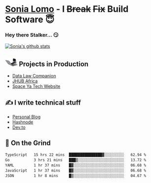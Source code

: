 # [Sonia Lomo](https://sonylomo.github.io/) - I ~~Break~~ ~~Fix~~ Build Software 😇
### Hey there Stalker... 😏 

<a href="https://github.com/sonylomo/github-readme-stats">
  <img align="center" src="https://media.giphy.com/media/lU05nFSW6Y2A/giphy.gif" alt="Sonia's github stats" />
</a>

## <img src="assets/devcat.gif" width="40"> Projects in Production
- [Data Law Companion](https://datalawcompanion.org/)
- [JHUB Africa](https://jhubafrica.com/)
- [Space Ya Tech Website](https://www.spaceyatech.com/)

## ✍️ I write technical stuff
- [Personal Blog](https://sonylomo-github-io.vercel.app/blog)
- [Hashnode](https://sonylomo.hashnode.dev/)
- [Dev.to](https://dev.to/sonylomo)

## 🤡 On the Grind
<!--START_SECTION:waka-->

```txt
TypeScript   15 hrs 22 mins  ███████████████▓░░░░░░░░░   62.94 %
Go           3 hrs 21 mins   ███▒░░░░░░░░░░░░░░░░░░░░░   13.72 %
YAML         1 hr 37 mins    █▓░░░░░░░░░░░░░░░░░░░░░░░   06.68 %
JavaScript   1 hr 37 mins    █▓░░░░░░░░░░░░░░░░░░░░░░░   06.68 %
JSON         1 hr 8 mins     █▒░░░░░░░░░░░░░░░░░░░░░░░   04.67 %
```

<!--END_SECTION:waka-->
